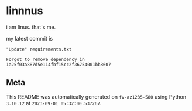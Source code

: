 # linnnus

i am linus. that's me.

my latest commit is

```
"Update" requirements.txt

Forgot to remove dependency in 1a25f03a887d5e114fbf15cc2f36754001bb8607
```

## Meta

This README was automatically generated on `fv-az1235-580` using Python
`3.10.12` at `2023-09-01 05:32:00.537267`.
